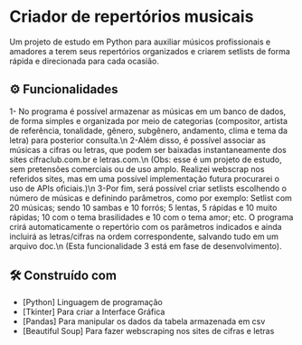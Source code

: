 # Criador de repertórios musicais

Um projeto de estudo em Python para auxiliar músicos profissionais e amadores a terem seus repertórios organizados e criarem setlists de forma rápida e direcionada para cada ocasião.


## ⚙️ Funcionalidades
1- No programa é possível armazenar as músicas em um banco de dados, de forma simples e organizada por meio de categorias (compositor, artista de referência, tonalidade, gênero, subgênero, andamento, clima e tema da letra) para posterior consulta.\n
2-Além disso, é possível associar as músicas a cifras ou letras, que podem ser baixadas instantaneamente dos sites cifraclub.com.br e letras.com.\n
(Obs: esse é um projeto de estudo, sem pretensões comerciais ou de uso amplo. Realizei webscrap nos referidos sites, mas em uma possível implementação futura procurarei o uso de APIs oficiais.)\n
3-Por fim, será possível criar setlists escolhendo o número de músicas e definindo parâmetros, como por exemplo: 
Setlist com 20 músicas; sendo 10 sambas e 10 forrós; 5 lentas, 5 rápidas e 10 muito rápidas; 10 com o tema brasilidades e 10 com o tema amor; etc.
O programa crirá automaticamente o repertório com os parâmetros indicados e ainda incluirá as letras/cifras na ordem correspondente, salvando tudo em um arquivo doc.\n
(Esta funcionalidade 3 está em fase de desenvolvimento).

## 🛠️ Construído com
* [Python] Linguagem de programação
* [Tkinter] Para criar a Interface Gráfica
* [Pandas] Para manipular os dados da tabela armazenada em csv
* [Beautiful Soup] Para fazer webscraping nos sites de cifras e letras
